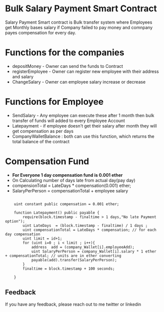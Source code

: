 # Bulk Salary Payment Smart Contract

Salary Payment Smart contract is Bulk transfer system where Employees get Monthly bases salary if Company failed to pay money and comnpany payes compensation for every day.

# Functions for the companies

- depositMoney - Owner can send the funds to Contract
- registerEmployee - Owner can register new employee with their address and salary
- ChangeSalary - Owner can employee salary increase or decrease

# Functions for Employee

- SendSalary - Any employee can execute these after 1 month then bulk transfer of funds will added to every Employee Account
- Latepayment - if employee doesn't get their salary after month they will get compensation as per days
- CompanyWalletBalance : both can use this function, which returns the total balance of the contract

# Compensation Fund

- **For Everyone 1 day compensation fund is 0.001 ether**
- On Calculating number of days late from actual day(pay day)
- compensionTotal = LateDays \* compensation(0.001) ether;
- SalaryPerPerson = compensationTotal + employee salary

```

    uint constant public compensation = 0.001 ether;

    function Latepayment() public payable {
        require(block.timestamp - finaltime > 1 days,"No late Payment option");
        uint LateDays  = (block.timestamp - finaltime) / 1 days ;
        uint compensationTotal = LateDays * compensation; // for each day compensation
        uint limit = id+1;
        for (uint i=0 ; i < limit ; i++){
            address  add = (company_Wallet[i].employeeAdd);
            uint SalaryPerPerson = company_Wallet[i].salary * 1 ether + compensationTotal; // units are in ether converting
            payable(add).transfer(SalaryPerPerson);
        }
        finaltime = block.timestamp + 100 seconds;

    }

```

## Feedback

If you have any feedback, please reach out to me twitter or linkedin
